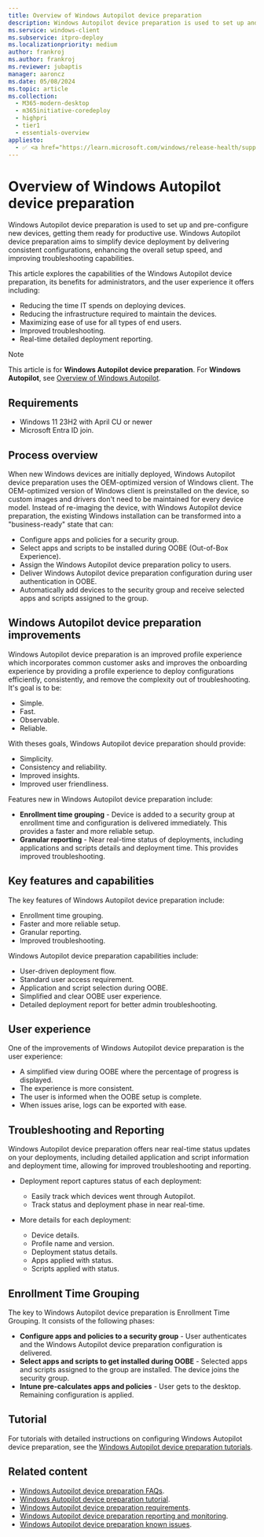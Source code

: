 ```yaml
---
title: Overview of Windows Autopilot device preparation
description: Windows Autopilot device preparation is used to set up and pre-configure new devices, getting them ready for productive use.
ms.service: windows-client
ms.subservice: itpro-deploy
ms.localizationpriority: medium
author: frankroj
ms.author: frankroj
ms.reviewer: jubaptis
manager: aaroncz
ms.date: 05/08/2024
ms.topic: article
ms.collection:
  - M365-modern-desktop
  - m365initiative-coredeploy
  - highpri
  - tier1
  - essentials-overview
appliesto:
  - ✅ <a href="https://learn.microsoft.com/windows/release-health/supported-versions-windows-client" target="_blank">Windows 11</a>
---
```


# Overview of Windows Autopilot device preparation

Windows Autopilot device preparation is used to set up and pre-configure new devices, getting them ready for productive use. Windows Autopilot device preparation aims to simplify device deployment by delivering consistent configurations, enhancing the overall setup speed, and improving troubleshooting capabilities.

This article explores the capabilities of the Windows Autopilot device preparation, its benefits for administrators, and the user experience it offers including:

- Reducing the time IT spends on deploying devices.
- Reducing the infrastructure required to maintain the devices.
- Maximizing ease of use for all types of end users.
- Improved troubleshooting.
- Real-time detailed deployment reporting.

> [!NOTE]
>
> This article is for **Windows Autopilot device preparation**. For **Windows Autopilot**, see [Overview of Windows Autopilot](../windows-autopilot.md).

## Requirements

- Windows 11 23H2 with April CU or newer
- Microsoft Entra ID join.

## Process overview

When new Windows devices are initially deployed, Windows Autopilot device preparation uses the OEM-optimized version of Windows client. The OEM-optimized version of Windows client is preinstalled on the device, so custom images and drivers don't need to be maintained for every device model. Instead of re-imaging the device, with Windows Autopilot device preparation, the existing Windows installation can be transformed into a "business-ready" state that can:

- Configure apps and policies for a security group.
- Select apps and scripts to be installed during OOBE (Out-of-Box Experience).
- Assign the Windows Autopilot device preparation policy to users.
- Deliver Windows Autopilot device preparation configuration during user authentication in OOBE.
- Automatically add devices to the security group and receive selected apps and scripts assigned to the group.

## Windows Autopilot device preparation improvements

Windows Autopilot device preparation is an improved profile experience which incorporates common customer asks and improves the onboarding experience by providing a profile experience to deploy configurations efficiently, consistently, and remove the complexity out of troubleshooting. It's goal is to be:

- Simple.
- Fast.
- Observable.
- Reliable.

With theses goals, Windows Autopilot device preparation should provide:

- Simplicity.
- Consistency and reliability.
- Improved insights.
- Improved user friendliness.

Features new in Windows Autopilot device preparation include:

- **Enrollment time grouping** - Device is added to a security group at enrollment time and configuration is delivered immediately. This provides a faster and more reliable setup.
- **Granular reporting** - Near real-time status of deployments, including applications and scripts details and deployment time. This provides improved troubleshooting.

## Key features and capabilities

The key features of Windows Autopilot device preparation include:

- Enrollment time grouping.
- Faster and more reliable setup.
- Granular reporting.
- Improved troubleshooting.

Windows Autopilot device preparation capabilities include:

- User-driven deployment flow.
- Standard user access requirement.
- Application and script selection during OOBE.
- Simplified and clear OOBE user experience.
- Detailed deployment report for better admin troubleshooting.

## User experience

One of the improvements of Windows Autopilot device preparation is the user experience:

- A simplified view during OOBE where the percentage of progress is displayed.
- The experience is more consistent.
- The user is informed when the OOBE setup is complete.
- When issues arise, logs can be exported with ease.

## Troubleshooting and Reporting

Windows Autopilot device preparation offers near real-time status updates on your deployments, including detailed application and script information and deployment time, allowing for improved troubleshooting and reporting.

- Deployment report captures status of each deployment:

  - Easily track which devices went through Autopilot.
  - Track status and deployment phase in near real-time.

- More details for each deployment:

  - Device details.
  - Profile name and version.
  - Deployment status details.
  - Apps applied with status.
  - Scripts applied with status.

## Enrollment Time Grouping

The key to Windows Autopilot device preparation is Enrollment Time Grouping. It consists of the following phases:

- **Configure apps and policies to a security group** - User authenticates and the Windows Autopilot device preparation configuration is delivered.
- **Select apps and scripts to get installed during OOBE** - Selected apps and scripts assigned to the group are installed. The device joins the security group.
- **Intune pre-calculates apps and policies** - User gets to the desktop. Remaining configuration is applied.

## Tutorial

For tutorials with detailed instructions on configuring Windows Autopilot device preparation, see the [Windows Autopilot device preparation tutorials](tutorial/scenarios.md).

## Related content

- [Windows Autopilot device preparation FAQs](faq.yml).
- [Windows Autopilot device preparation tutorial](tutorial/scenarios.md).
- [Windows Autopilot device preparation requirements](requirements.md).
- [Windows Autopilot device preparation reporting and monitoring](reporting-monitoring.md).
- [Windows Autopilot device preparation known issues](known-issues.md).
